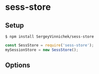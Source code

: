 # sess-store
## Setup

    $ npm install SergeyVinnichek/sess-store

```javascript
const SessStore = require('sess-store');
mySessionStore = new SessStore();
```

## Options
